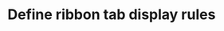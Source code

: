 # Define ribbon tab display rules

<!-- https://docs.microsoft.com/en-us/dynamics365/customer-engagement/developer/customize-dev/define-ribbon-tab-display-rules -->